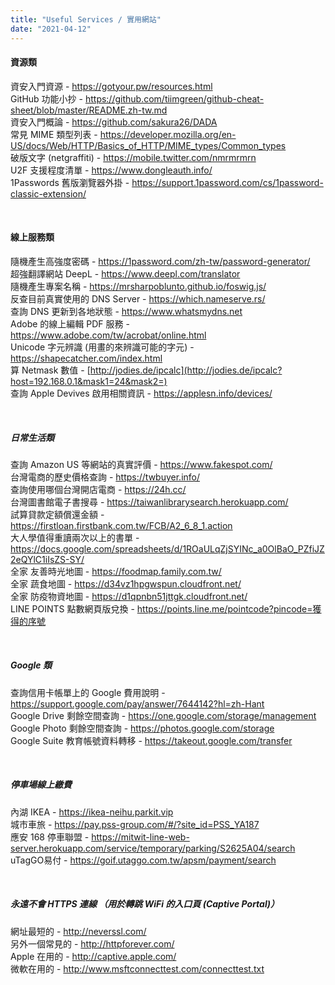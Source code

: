 ```yaml
---
title: "Useful Services / 實用網站"
date: "2021-04-12"
---
```


#### 資源類

資安入門資源 - https://gotyour.pw/resources.html  
GitHub 功能小抄 - https://github.com/tiimgreen/github-cheat-sheet/blob/master/README.zh-tw.md  
資安入門概論 - https://github.com/sakura26/DADA  
常見 MIME 類型列表 - https://developer.mozilla.org/en-US/docs/Web/HTTP/Basics_of_HTTP/MIME_types/Common_types  
破版文字 (netgraffiti) - https://mobile.twitter.com/nmrmrmrn  
U2F 支援程度清單 - https://www.dongleauth.info/  
1Passwords 舊版瀏覽器外掛 - https://support.1password.com/cs/1password-classic-extension/  

</br>

#### 線上服務類

隨機產生高強度密碼 - https://1password.com/zh-tw/password-generator/  
超強翻譯網站 DeepL - https://www.deepl.com/translator  
隨機產生專案名稱 - https://mrsharpoblunto.github.io/foswig.js/  
反查目前真實使用的 DNS Server - https://which.nameserve.rs/  
查詢 DNS 更新到各地狀態 - https://www.whatsmydns.net  
Adobe 的線上編輯 PDF 服務 - https://www.adobe.com/tw/acrobat/online.html  
Unicode 字元辨識 (用畫的來辨識可能的字元) - https://shapecatcher.com/index.html  
算 Netmask 數值 - [http://jodies.de/ipcalc](http://jodies.de/ipcalc?host=192.168.0.1&mask1=24&mask2=)  
查詢 Apple Devives 啟用相關資訊 - https://applesn.info/devices/  

</br>

##### 日常生活類

查詢 Amazon US 等網站的真實評價 - https://www.fakespot.com/  
台灣電商的歷史價格查詢 - https://twbuyer.info/  
查詢使用哪個台灣開店電商 - https://24h.cc/  
台灣圖書館電子書搜尋 - https://taiwanlibrarysearch.herokuapp.com/  
試算貸款定額償還金額 - https://firstloan.firstbank.com.tw/FCB/A2_6_8_1.action  
大人學值得重讀兩次以上的書單 - https://docs.google.com/spreadsheets/d/1ROaULqZjSYINc_a0OlBaO_PZfiJZ2eQYlC1iIsZS-SY/  
全家 友善時光地圖 - https://foodmap.family.com.tw/  
全家 蔬食地圖 - https://d34vz1hpgwspun.cloudfront.net/  
全家 防疫物資地圖 - https://d1qpnbn51jttgk.cloudfront.net/  
LINE POINTS 點數網頁版兌換 - https://points.line.me/pointcode?pincode=獲得的序號  

</br>

##### Google 類

查詢信用卡帳單上的 Google 費用說明 - https://support.google.com/pay/answer/7644142?hl=zh-Hant  
Google Drive 剩餘空間查詢 - https://one.google.com/storage/management  
Google Photo 剩餘空間查詢 - https://photos.google.com/storage  
Google Suite 教育帳號資料轉移 - https://takeout.google.com/transfer  

</br>


##### 停車場線上繳費

內湖 IKEA - https://ikea-neihu.parkit.vip  
城市車旅 - https://pay.pss-group.com/#/?site_id=PSS_YA187  
應安 168 停車聯盟 - https://mitwit-line-web-server.herokuapp.com/service/temporary/parking/S2625A04/search  
uTagGO易付 - https://goif.utaggo.com.tw/apsm/payment/search    

</br>

##### 永遠不會 HTTPS 連線 （用於轉跳 WiFi 的入口頁 (Captive Portal)）

網址最短的 - http://neverssl.com/  
另外一個常見的 - http://httpforever.com/  
Apple 在用的 - http://captive.apple.com/  
微軟在用的 - http://www.msftconnecttest.com/connecttest.txt      

</br>